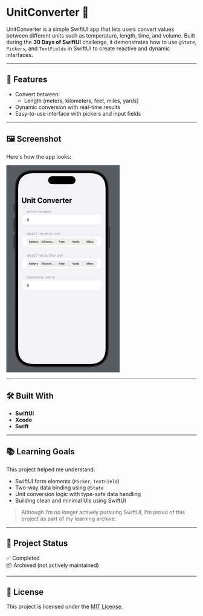 # UnitConverter 🔁

UnitConverter is a simple SwiftUI app that lets users convert values between different units such as temperature, length, time, and volume. Built during the **30 Days of SwiftUI** challenge, it demonstrates how to use `@State`, `Pickers`, and `TextFields` in SwiftUI to create reactive and dynamic interfaces.

---

## 🚀 Features

- Convert between:
  - Length (meters, kilometers, feet, miles, yards)
- Dynamic conversion with real-time results
- Easy-to-use interface with pickers and input fields

---

## 🖼 Screenshot

Here's how the app looks:

<img src="demo.png" alt="UnitConverter Screenshot" width="300"/>

---

## 🛠 Built With

- **SwiftUI**
- **Xcode**
- **Swift**

---

## 📚 Learning Goals

This project helped me understand:

- SwiftUI form elements (`Picker`, `TextField`)
- Two-way data binding using `@State`
- Unit conversion logic with type-safe data handling
- Building clean and minimal UIs using SwiftUI

> Although I’m no longer actively pursuing SwiftUI, I’m proud of this project as part of my learning archive.

---

## 📁 Project Status

✅ Completed  
📦 Archived (not actively maintained)

---

## 📜 License

This project is licensed under the [MIT License](LICENSE).
